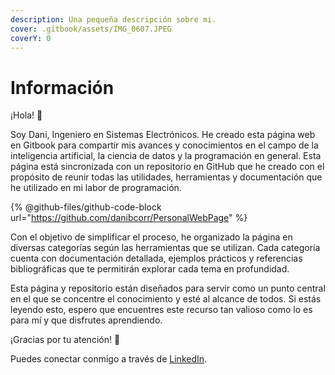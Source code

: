 ```yaml
---
description: Una pequeña descripción sobre mi.
cover: .gitbook/assets/IMG_0607.JPEG
coverY: 0
---
```


# Información

¡Hola! 👋

Soy Dani, Ingeniero en Sistemas Electrónicos. He creado esta página web en Gitbook para compartir mis avances y conocimientos en el campo de la inteligencia artificial, la ciencia de datos y la programación en general. Esta página está sincronizada con un repositorio en GitHub que he creado con el propósito de reunir todas las utilidades, herramientas y documentación que he utilizado en mi labor de programación.

{% @github-files/github-code-block url="https://github.com/danibcorr/PersonalWebPage" %}

Con el objetivo de simplificar el proceso, he organizado la página en diversas categorías según las herramientas que se utilizan. Cada categoría cuenta con documentación detallada, ejemplos prácticos y referencias bibliográficas que te permitirán explorar cada tema en profundidad.

Esta página y repositorio están diseñados para servir como un punto central en el que se concentre el conocimiento y esté al alcance de todos. Si estás leyendo esto, espero que encuentres este recurso tan valioso como lo es para mí y que disfrutes aprendiendo.

¡Gracias por tu atención! 👏

Puedes conectar conmigo a través de [LinkedIn](https://www.linkedin.com/in/danibcorr/).
